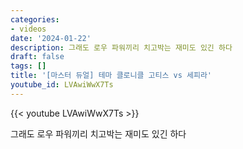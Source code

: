 ```yaml
---
categories:
- videos
date: '2024-01-22'
description: 그래도 로우 파워끼리 치고박는 재미도 있긴 하다
draft: false
tags: []
title: '[마스터 듀얼] 테마 클로니클 고티스 vs 세피라'
youtube_id: LVAwiWwX7Ts
---
```



{{< youtube LVAwiWwX7Ts >}}

그래도 로우 파워끼리 치고박는 재미도 있긴 하다
